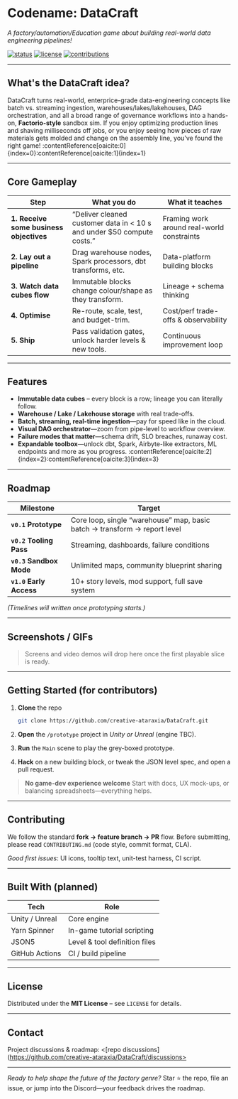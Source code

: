 # Codename: DataCraft

*A factory/automation/Education game about building real-world data engineering pipelines!*

[![status](https://img.shields.io/badge/status-pre-alpha-orange)]()
[![license](https://img.shields.io/badge/license-MIT-blue)]()
[![contributions](https://img.shields.io/badge/contributions-welcome-brightgreen)]()

---

## What's the DataCraft idea?

DataCraft turns real-world, enterprice-grade data-engineering concepts like batch vs. streaming ingestion, warehouses/lakes/lakehouses, DAG orchestration, and all a broad range of governance workflows into a hands-on, **Factorio-style** sandbox sim.
If you enjoy optimizing production lines and shaving milliseconds off jobs, or you enjoy seeing how pieces of raw materials gets molded and change on the assembly line, you've found the right game! :contentReference[oaicite:0]{index=0}:contentReference[oaicite:1]{index=1}

---

## Core Gameplay

| Step | What you do | What it teaches |
|------|-------------|-----------------|
| **1. Receive some business objectives** | “Deliver cleaned customer data in < 10 s and under \$50 compute costs.” | Framing work around real-world constraints |
| **2. Lay out a pipeline** | Drag warehouse nodes, Spark processors, dbt transforms, etc. | Data-platform building blocks |
| **3. Watch data cubes flow** | Immutable blocks change colour/shape as they transform. | Lineage + schema thinking |
| **4. Optimise** | Re-route, scale, test, and budget-trim. | Cost/perf trade-offs & observability |
| **5. Ship** | Pass validation gates, unlock harder levels & new tools. | Continuous improvement loop |

---

## Features

* **Immutable data cubes** – every block is a row; lineage you can literally follow.  
* **Warehouse / Lake / Lakehouse storage** with real trade-offs.  
* **Batch, streaming, real-time ingestion**—pay for speed like in the cloud.  
* **Visual DAG orchestrator**—zoom from pipe-level to workflow overview.  
* **Failure modes that matter**—schema drift, SLO breaches, runaway cost.  
* **Expandable toolbox**—unlock dbt, Spark, Airbyte-like extractors, ML endpoints and more as you progress. :contentReference[oaicite:2]{index=2}:contentReference[oaicite:3]{index=3}

---

## Roadmap

| Milestone | Target |
|-----------|--------|
| **`v0.1` Prototype** | Core loop, single “warehouse” map, basic batch → transform → report level |
| **`v0.2` Tooling Pass** | Streaming, dashboards, failure conditions |
| **`v0.3` Sandbox Mode** | Unlimited maps, community blueprint sharing |
| **`v1.0` Early Access** | 10+ story levels, mod support, full save system |

*(Timelines will written once prototyping starts.)*

---

## Screenshots / GIFs

> Screens and video demos will drop here once the first playable slice is ready.

---

## Getting Started (for contributors)

1. **Clone** the repo  
   ```bash
   git clone https://github.com/creative-ataraxia/DataCraft.git
   ```

2. **Open** the `/prototype` project in *Unity or Unreal* (engine TBC).
3. **Run** the `Main` scene to play the grey-boxed prototype.
4. **Hack** on a new building block, or tweak the JSON level spec, and open a pull request.

> **No game-dev experience welcome** Start with docs, UX mock-ups, or balancing spreadsheets—everything helps.

---

## Contributing

We follow the standard **fork → feature branch → PR** flow.
Before submitting, please read `CONTRIBUTING.md` (code style, commit format, CLA).

*Good first issues*: UI icons, tooltip text, unit-test harness, CI script.

---

## Built With (planned)

| Tech           | Role                          |
| -------------- | ----------------------------- |
| Unity / Unreal | Core engine                   |
| Yarn Spinner   | In-game tutorial scripting    |
| JSON5          | Level & tool definition files |
| GitHub Actions | CI / build pipeline           |

---

## License

Distributed under the **MIT License** – see `LICENSE` for details.

---

## Contact

Project discussions & roadmap: <[repo discussions](https://github.com/creative-ataraxia/DataCraft/discussions>

---

*Ready to help shape the future of the factory genre?*
Star ⭐ the repo, file an issue, or jump into the Discord—your feedback drives the roadmap.
